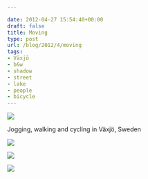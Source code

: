```yaml
---

date: 2012-04-27 15:54:40+00:00
draft: false
title: Moving
type: post
url: /blog/2012/4/moving
tags:
- Växjö
- b&w
- shadow
- street
- lake
- people
- bicycle
---
```


![](/images/2012-04-27-20124moving/20120321-GKAR5427.jpg)

  



Jogging, walking and cycling in Växjö, Sweden


  
![](/images/2012-04-27-20124moving/20120321-GKAR5489.jpg)

  


  
![](/images/2012-04-27-20124moving/20120321-GKAR5449.jpg)

  


  
![](/images/2012-04-27-20124moving/20120321-GKAR5511.jpg)


